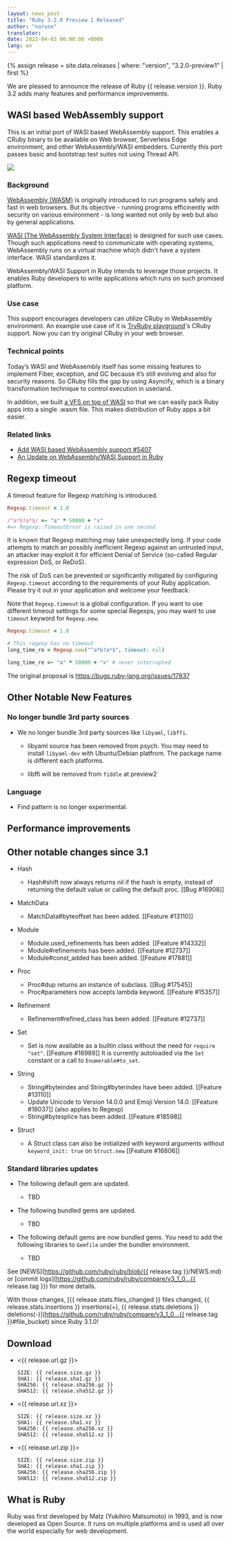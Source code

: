 ```yaml
---
layout: news_post
title: "Ruby 3.2.0 Preview 1 Released"
author: "naruse"
translator:
date: 2022-04-03 00:00:00 +0000
lang: en
---
```


{% assign release = site.data.releases | where: "version", "3.2.0-preview1" | first %}

We are pleased to announce the release of Ruby {{ release.version }}. Ruby 3.2 adds many features and performance improvements.


## WASI based WebAssembly support

This is an initial port of WASI based WebAssembly support. This enables a CRuby binary to be available on Web browser, Serverless Edge environment, and other WebAssembly/WASI embedders. Currently this port passes basic and bootstrap test suites not using Thread API.

![](https://i.imgur.com/opCgKy2.png)

### Background

[WebAssembly (WASM)](https://webassembly.org/) is originally introduced to run programs safely and fast in web browsers. But its objective - running programs efficinently with security on various environment - is long wanted not only by web but also by general applications.

[WASI (The WebAssembly System Interface)](https://wasi.dev/) is designed for such use cases. Though such applications need to communicate with operating systems, WebAssembly runs on a virtual machine which didn't have a system interface. WASI standardizes it.

WebAssembly/WASI Support in Ruby intends to leverage those projects. It enables Ruby developers to write applications which runs on such promised platform.

### Use case

This support encourages developers can utilize CRuby in WebAssembly environment. An example use case of it is [TryRuby playground](https://try.ruby-lang.org/playground/)'s CRuby support. Now you can try original CRuby in your web browser.

### Technical points

Today’s WASI and WebAssembly itself has some missing features to implement Fiber, exception, and GC because it’s still evolving and also for security reasons. So CRuby fills the gap by using Asyncify, which is a binary transformation technique to control execution in userland.

In addition, we built [a VFS on top of WASI](https://github.com/kateinoigakukun/wasi-vfs/wiki/Getting-Started-with-CRuby) so that we can easily pack Ruby apps into a single .wasm file. This makes distribution of Ruby apps a bit easier.


### Related links

* [Add WASI based WebAssembly support #5407](https://github.com/ruby/ruby/pull/5407)
* [An Update on WebAssembly/WASI Support in Ruby](https://itnext.io/final-report-webassembly-wasi-support-in-ruby-4aface7d90c9)

## Regexp timeout

A timeout feature for Regexp matching is introduced.

```ruby
Regexp.timeout = 1.0

/^a*b?a*$/ =~ "a" * 50000 + "x"
#=> Regexp::TimeoutError is raised in one second
```

It is known that Regexp matching may take unexpectedly long. If your code attempts to match an possibly inefficient Regexp against an untrusted input, an attacker may exploit it for efficient Denial of Service (so-called Regular expression DoS, or ReDoS).

The risk of DoS can be prevented or significantly mitigated by configuring `Regexp.timeout` according to the requirements of your Ruby application. Please try it out in your application and welcome your feedback.

Note that `Regexp.timeout` is a global configuration. If you want to use different timeout settings for some special Regexps, you may want to use `timeout` keyword for `Regexp.new`.

```ruby
Regexp.timeout = 1.0

# This regexp has no timeout
long_time_re = Regexp.new("^a*b?a*$", timeout: nil)

long_time_re =~ "a" * 50000 + "x" # never interrupted
```

The original proposal is https://bugs.ruby-lang.org/issues/17837


## Other Notable New Features

### No longer bundle 3rd party sources

* We no longer bundle 3rd party sources like `libyaml`, `libffi`.

    * libyaml source has been removed from psych. You may need to install `libyaml-dev` with Ubuntu/Debian platfrom. The package name is different each platforms.

    * libffi will be removed from `fiddle` at preview2

### Language

* Find pattern is no longer experimental.


## Performance improvements



## Other notable changes since 3.1

* Hash
    * Hash#shift now always returns nil if the hash is
      empty, instead of returning the default value or
      calling the default proc. [[Bug #16908]]

* MatchData
    * MatchData#byteoffset has been added. [[Feature #13110]]

* Module
    * Module.used_refinements has been added. [[Feature #14332]]
    * Module#refinements has been added. [[Feature #12737]]
    * Module#const_added has been added. [[Feature #17881]]

* Proc
    * Proc#dup returns an instance of subclass. [[Bug #17545]]
    * Proc#parameters now accepts lambda keyword. [[Feature #15357]]

* Refinement
    * Refinement#refined_class has been added. [[Feature #12737]]

* Set
    * Set is now available as a builtin class without the need for `require "set"`. [[Feature #16989]]
      It is currently autoloaded via the `Set` constant or a call to `Enumerable#to_set`.

* String
    * String#byteindex and String#byterindex have been added. [[Feature #13110]]
    * Update Unicode to Version 14.0.0 and Emoji Version 14.0. [[Feature #18037]]
      (also applies to Regexp)
    * String#bytesplice has been added.  [[Feature #18598]]

* Struct
    * A Struct class can also be initialized with keyword arguments
      without `keyword_init: true` on `Struct.new` [[Feature #16806]]


### Standard libraries updates

*   The following default gem are updated.

    * TBD

*   The following bundled gems are updated.

    * TBD

*   The following default gems are now bundled gems. You need to add the following libraries to `Gemfile` under the bundler environment.

    * TBD

See [NEWS](https://github.com/ruby/ruby/blob/{{ release.tag }}/NEWS.md)
or [commit logs](https://github.com/ruby/ruby/compare/v3_1_0...{{ release.tag }})
for more details.

With those changes, [{{ release.stats.files_changed }} files changed, {{ release.stats.insertions }} insertions(+), {{ release.stats.deletions }} deletions(-)](https://github.com/ruby/ruby/compare/v3_1_0...{{ release.tag }}#file_bucket)
since Ruby 3.1.0!

## Download

* <{{ release.url.gz }}>

      SIZE: {{ release.size.gz }}
      SHA1: {{ release.sha1.gz }}
      SHA256: {{ release.sha256.gz }}
      SHA512: {{ release.sha512.gz }}

* <{{ release.url.xz }}>

      SIZE: {{ release.size.xz }}
      SHA1: {{ release.sha1.xz }}
      SHA256: {{ release.sha256.xz }}
      SHA512: {{ release.sha512.xz }}

* <{{ release.url.zip }}>

      SIZE: {{ release.size.zip }}
      SHA1: {{ release.sha1.zip }}
      SHA256: {{ release.sha256.zip }}
      SHA512: {{ release.sha512.zip }}

## What is Ruby

Ruby was first developed by Matz (Yukihiro Matsumoto) in 1993,
and is now developed as Open Source. It runs on multiple platforms
and is used all over the world especially for web development.
